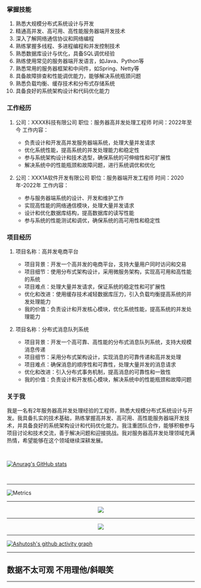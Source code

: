 ### 掌握技能
1. 熟悉大规模分布式系统设计与开发
2. 精通高并发、高可用、高性能服务器端开发技术
3. 深入了解网络通信协议和网络编程
4. 熟练掌握多线程、多进程编程和并发控制技术
5. 熟悉数据库设计与优化，具备SQL调优经验
6. 熟练使用常见的服务器端开发语言，如Java、Python等
7. 熟悉常用的服务器框架和中间件，如Spring、Netty等
8. 具备故障排查和性能调优能力，能够解决系统瓶颈问题
9. 熟悉负载均衡、缓存技术和分布式存储系统
10. 具备良好的系统架构设计和代码优化能力

### 工作经历
1. 公司：XXXX科技有限公司
   职位：服务器高并发处理工程师
   时间：2022年至今
   工作内容：
   - 负责设计和开发高并发服务器端系统，处理大量并发请求
   - 优化系统性能，提高系统的并发处理能力和稳定性
   - 参与系统架构设计和技术选型，确保系统的可伸缩性和可扩展性
   - 解决系统中的性能瓶颈和故障问题，进行系统调优和优化

2. 公司：XXX1A软件开发有限公司
   职位：服务器端开发工程师
   时间：2020年-2022年
   工作内容：
   - 参与服务器端系统的设计、开发和维护工作
   - 实现高性能的网络通信模块，处理大量并发请求
   - 设计和优化数据库结构，提高数据库的读写性能
   - 参与系统的性能测试和调优，确保系统的高可用性和稳定性

### 项目经历
1. 项目名称：高并发电商平台
   - 项目背景：开发一个高并发的电商平台，支持大量用户同时访问和交易
   - 项目细节：使用分布式架构设计，采用微服务架构，实现高可用和高性能的系统
   - 项目难点：处理大量并发请求，保证系统的稳定性和可扩展性
   - 优化和改进：使用缓存技术减轻数据库压力，引入负载均衡提高系统的并发处理能力
   - 我的价值：负责设计和开发核心模块，优化系统性能，提高系统的并发处理能力

2. 项目名称：分布式消息队列系统
   - 项目背景：开发一个高可靠、高性能的分布式消息队列系统，支持大规模消息传递
   - 项目细节：采用分布式架构设计，实现消息的可靠传递和高并发处理
   - 项目难点：确保消息的顺序性和可靠性，处理大量并发的消息请求
   - 优化和改进：引入分布式事务机制，提高消息的可靠性和一致性
   - 我的价值：负责设计和开发核心模块，解决系统中的性能瓶颈和故障问题

### 关于我
我是一名有2年服务器高并发处理经验的工程师，熟悉大规模分布式系统设计与开发。我具备扎实的技术基础，熟练掌握高并发、高可用、高性能服务器端开发技术，并具备良好的系统架构设计和代码优化能力。我注重团队合作，能够积极参与项目讨论和技术交流，善于解决问题和迎接挑战。我对服务器高并发处理领域充满热情，希望能够在这个领域继续深耕发展。




</br>

[![Anurag's GitHub stats](https://github-readme-stats.vercel.app/api?username=Mspythonzly)](https://github.com/anuraghazra/github-readme-stats)

</br>

----------------------

![Metrics](https://metrics.lecoq.io/Mspythonzly?template=classic&base=header%2C%20activity%2C%20community%2C%20repositories%2C%20metadata&base.indepth=false&base.hireable=false&base.skip=false&config.timezone=Asia%2FHong_Kong)

----------------------

<div align="center"> <img src="https://github-readme-stats.vercel.app/api/top-langs/?username=Mspythonzly&hide_title=true&hide_border=true&layout=compact&langs_count=6&text_color=000&icon_color=fff&bg_color=0,52fa5a,4dfcff,c64dff&theme=graywhite" /> </div>

-----------------

<div align="center"> <img src="https://github-profile-trophy.vercel.app/?username=Mspythonzly" /> </div>

------------------------

[![Ashutosh's github activity graph](https://github-readme-activity-graph.vercel.app/graph?username=Mspythonzly)](https://github.com/ashutosh00710/github-readme-activity-graph)

----------------

数据不太可观 不用理他/斜眼笑
------------


----------------------







